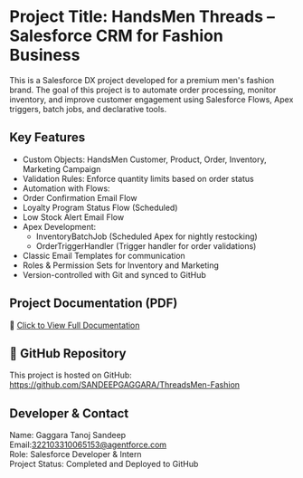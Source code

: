 #  Project Title: HandsMen Threads – Salesforce CRM for Fashion Business

This is a Salesforce DX project developed for a premium men's fashion brand. The goal of this project is to automate order processing, monitor inventory, and improve customer engagement using Salesforce Flows, Apex triggers, batch jobs, and declarative tools.

##  Key Features

-  Custom Objects: HandsMen Customer, Product, Order, Inventory, Marketing Campaign
-  Validation Rules: Enforce quantity limits based on order status
-  Automation with Flows:
  - Order Confirmation Email Flow
  - Loyalty Program Status Flow (Scheduled)
  - Low Stock Alert Email Flow
- Apex Development:
  - InventoryBatchJob (Scheduled Apex for nightly restocking)
  - OrderTriggerHandler (Trigger handler for order validations)
- Classic Email Templates for communication
- Roles & Permission Sets for Inventory and Marketing
- Version-controlled with Git and synced to GitHub

##  Project Documentation (PDF)

📄 [Click to View Full Documentation](docs/HandsMen_Threads_Salesforce_Documentation7.pdf)

## 🔗 GitHub Repository

This project is hosted on GitHub:  
https://github.com/SANDEEPGAGGARA/ThreadsMen-Fashion

##  Developer & Contact

 Name: Gaggara Tanoj Sandeep  
 Email:322103310065153@agentforce.com  
 Role: Salesforce Developer & Intern  
 Project Status: Completed and Deployed to GitHub

